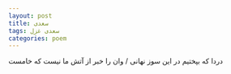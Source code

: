 ```yaml
---
layout: post
title: سعدی
tags: سعدی غزل
categories: poem
---
```


دردا که بپختیم در این سوز نهانی / وان را خبر از آتش ما نیست که خامست
